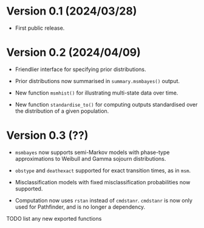 # Version 0.1 (2024/03/28)

* First public release.


# Version 0.2 (2024/04/09)

* Friendlier interface for specifying prior distributions.

* Prior distributions now summarised in `summary.msmbayes()` output.

* New function `msmhist()` for illustrating multi-state data over time.

* New function `standardise_to()` for computing outputs standardised
  over the distribution of a given population.


# Version 0.3 (??)

* `msmbayes` now supports semi-Markov models with phase-type approximations to Weibull and Gamma sojourn distributions.

* `obstype` and `deathexact` supported for exact transition times, as in `msm`. 

* Misclassification models with fixed misclassification probabilities now supported.

* Computation now uses `rstan` instead of `cmdstanr`.  `cmdstanr` is now only used for Pathfinder, and is no longer a dependency.



TODO list any new exported functions 
